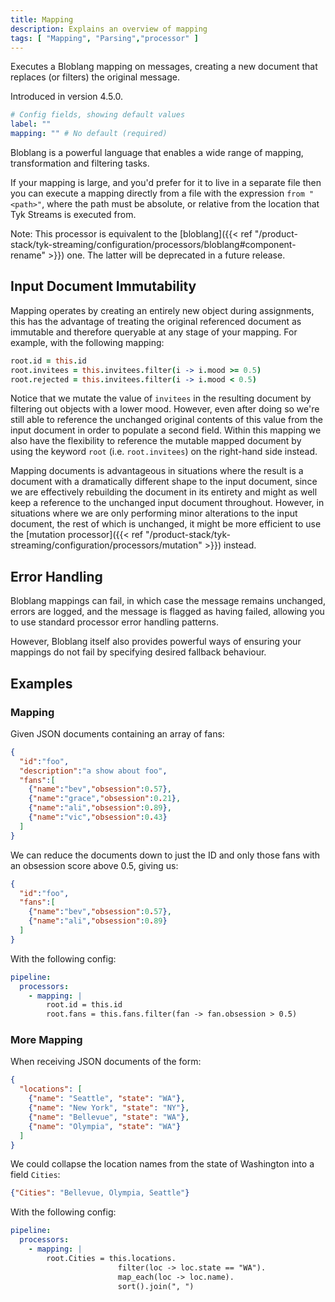```yaml
---
title: Mapping
description: Explains an overview of mapping
tags: [ "Mapping", "Parsing","processor" ]
---
```

<!-- TODO: add a link -->
Executes a Bloblang mapping on messages, creating a new document that replaces (or filters) the original message.

Introduced in version 4.5.0.

```yml
# Config fields, showing default values
label: ""
mapping: "" # No default (required)
```
<!-- TODO: add a link -->
Bloblang is a powerful language that enables a wide range of mapping, transformation and filtering tasks.

If your mapping is large, and you'd prefer for it to live in a separate file then you can execute a mapping directly from a file with the expression `from "<path>"`, where the path must be absolute, or relative from the location that Tyk Streams is executed from.

Note: This processor is equivalent to the [bloblang]({{< ref "/product-stack/tyk-streaming/configuration/processors/bloblang#component-rename" >}}) one. The latter will be deprecated in a future release.

## Input Document Immutability

Mapping operates by creating an entirely new object during assignments, this has the advantage of treating the original referenced document as immutable and therefore queryable at any stage of your mapping. For example, with the following mapping:

```coffee
root.id = this.id
root.invitees = this.invitees.filter(i -> i.mood >= 0.5)
root.rejected = this.invitees.filter(i -> i.mood < 0.5)
```

Notice that we mutate the value of `invitees` in the resulting document by filtering out objects with a lower mood. However, even after doing so we're still able to reference the unchanged original contents of this value from the input document in order to populate a second field. Within this mapping we also have the flexibility to reference the mutable mapped document by using the keyword `root` (i.e. `root.invitees`) on the right-hand side instead.

Mapping documents is advantageous in situations where the result is a document with a dramatically different shape to the input document, since we are effectively rebuilding the document in its entirety and might as well keep a reference to the unchanged input document throughout. However, in situations where we are only performing minor alterations to the input document, the rest of which is unchanged, it might be more efficient to use the [mutation processor]({{< ref "/product-stack/tyk-streaming/configuration/processors/mutation" >}}) instead.

## Error Handling
<!-- TODO: add a link -->
Bloblang mappings can fail, in which case the message remains unchanged, errors are logged, and the message is flagged as having failed, allowing you to use standard processor error handling patterns.

However, Bloblang itself also provides powerful ways of ensuring your mappings do not fail by specifying desired fallback behaviour.


## Examples


### Mapping

Given JSON documents containing an array of fans:

```json
{
  "id":"foo",
  "description":"a show about foo",
  "fans":[
    {"name":"bev","obsession":0.57},
    {"name":"grace","obsession":0.21},
    {"name":"ali","obsession":0.89},
    {"name":"vic","obsession":0.43}
  ]
}
```

We can reduce the documents down to just the ID and only those fans with an obsession score above 0.5, giving us:

```json
{
  "id":"foo",
  "fans":[
    {"name":"bev","obsession":0.57},
    {"name":"ali","obsession":0.89}
  ]
}
```

With the following config:

```yaml
pipeline:
  processors:
    - mapping: |
        root.id = this.id
        root.fans = this.fans.filter(fan -> fan.obsession > 0.5)
```


### More Mapping

When receiving JSON documents of the form:

```json
{
  "locations": [
    {"name": "Seattle", "state": "WA"},
    {"name": "New York", "state": "NY"},
    {"name": "Bellevue", "state": "WA"},
    {"name": "Olympia", "state": "WA"}
  ]
}
```

We could collapse the location names from the state of Washington into a field `Cities`:

```json
{"Cities": "Bellevue, Olympia, Seattle"}
```

With the following config:

```yaml
pipeline:
  processors:
    - mapping: |
        root.Cities = this.locations.
                        filter(loc -> loc.state == "WA").
                        map_each(loc -> loc.name).
                        sort().join(", ")
```



